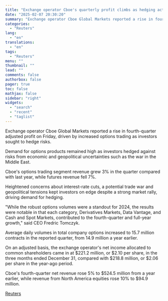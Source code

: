 ```yaml
---
title: "Exchange operator Cboe's quarterly profit climbs as hedging activity surges"
date: "2025-02-07 20:30:20"
summary: "Exchange operator Cboe Global Markets reported a rise in fourth-quarter adjusted profit on Friday, driven by increased options trading as investors sought to hedge risks.Demand for options products remained high as investors hedged against risks from economic and geopolitical uncertainties such as the war in the Middle East.Cboe's options trading..."
categories:
  - "Reuters"
lang:
  - "en"
translations:
  - "en"
tags:
  - "Reuters"
menu: ""
thumbnail: ""
lead: ""
comments: false
authorbox: false
pager: true
toc: false
mathjax: false
sidebar: "right"
widgets:
  - "search"
  - "recent"
  - "taglist"
---
```


Exchange operator Cboe Global Markets reported a rise in fourth-quarter adjusted profit on Friday, driven by increased options trading as investors sought to hedge risks.

Demand for options products remained high as investors hedged against risks from economic and geopolitical uncertainties such as the war in the Middle East.

Cboe's options trading segment revenue grew 3% in the quarter compared with last year, while futures revenue fell 7%.

Heightened concerns about interest-rate cuts, a potential trade war and geopolitical tensions kept investors on edge despite a strong market rally, driving demand for hedging.

"While the robust options volumes were a standout for 2024, the results were notable in that each category, Derivatives Markets, Data Vantage, and Cash and Spot Markets, contributed to the fourth-quarter and full-year growth," said CEO Fredric Tomczyk.

Average daily volumes in total company options increased to 15.7 million contracts in the reported quarter, from 14.9 million a year earlier.

On an adjusted basis, the exchange operator's net income allocated to common shareholders came in at $221.2 million, or $2.10 per share, in the three months ended December 31, compared with $218.8 million, or $2.06 per share in the year-ago period.

Cboe's fourth-quarter net revenue rose 5% to $524.5 million from a year earlier, while revenue from North America equities rose 10% to $94.9 million.

[Reuters](https://www.tradingview.com/news/reuters.com,2025:newsml_L4N3OY11E:0-exchange-operator-cboe-s-quarterly-profit-climbs-as-hedging-activity-surges/)
